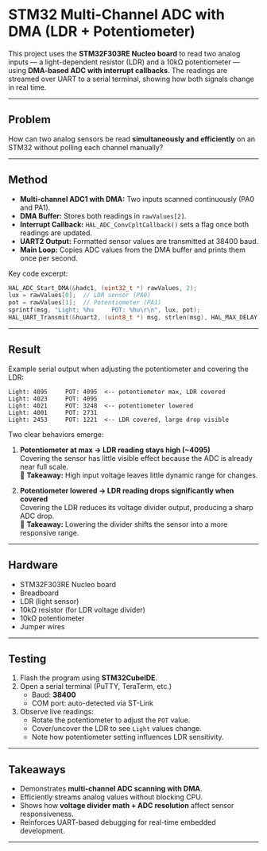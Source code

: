 # STM32 Multi-Channel ADC with DMA (LDR + Potentiometer)

This project uses the **STM32F303RE Nucleo board** to read two analog inputs — a light-dependent resistor (LDR) and a 10kΩ potentiometer — using **DMA-based ADC with interrupt callbacks**. The readings are streamed over UART to a serial terminal, showing how both signals change in real time.

---

## Problem

How can two analog sensors be read **simultaneously and efficiently** on an STM32 without polling each channel manually?

---

## Method

- **Multi-channel ADC1 with DMA:** Two inputs scanned continuously (PA0 and PA1).  
- **DMA Buffer:** Stores both readings in `rawValues[2]`.  
- **Interrupt Callback:** `HAL_ADC_ConvCpltCallback()` sets a flag once both readings are updated.  
- **UART2 Output:** Formatted sensor values are transmitted at 38400 baud.  
- **Main Loop:** Copies ADC values from the DMA buffer and prints them once per second.

Key code excerpt: 
```c
HAL_ADC_Start_DMA(&hadc1, (uint32_t *) rawValues, 2);  
lux = rawValues[0];  // LDR sensor (PA0)  
pot = rawValues[1];  // Potentiometer (PA1)  
sprintf(msg, "Light: %hu     POT: %hu\r\n", lux, pot);  
HAL_UART_Transmit(&huart2, (uint8_t *) msg, strlen(msg), HAL_MAX_DELAY);

```

---

## Result

Example serial output when adjusting the potentiometer and covering the LDR:

```
Light: 4095     POT: 4095  <-- potentiometer max, LDR covered
Light: 4023     POT: 4095
Light: 4021     POT: 3248  <-- potentiometer lowered
Light: 4001     POT: 2731
Light: 2453     POT: 1221  <-- LDR covered, large drop visible
```

Two clear behaviors emerge:

1. **Potentiometer at max → LDR reading stays high (~4095)**  
   Covering the sensor has little visible effect because the ADC is already near full scale.  
   📌 **Takeaway:** High input voltage leaves little dynamic range for changes.

2. **Potentiometer lowered → LDR reading drops significantly when covered**  
   Covering the LDR reduces its voltage divider output, producing a sharp ADC drop.  
   📌 **Takeaway:** Lowering the divider shifts the sensor into a more responsive range.

---

## Hardware

- STM32F303RE Nucleo board  
- Breadboard  
- LDR (light sensor)  
- 10kΩ resistor (for LDR voltage divider)  
- 10kΩ potentiometer  
- Jumper wires  

---

## Testing

1. Flash the program using **STM32CubeIDE**.  
2. Open a serial terminal (PuTTY, TeraTerm, etc.)  
   - Baud: **38400**  
   - COM port: auto-detected via ST-Link  
3. Observe live readings:  
   - Rotate the potentiometer to adjust the `POT` value.  
   - Cover/uncover the LDR to see `Light` values change.  
   - Note how potentiometer setting influences LDR sensitivity.  

---

## Takeaways

- Demonstrates **multi-channel ADC scanning with DMA**.  
- Efficiently streams analog values without blocking CPU.  
- Shows how **voltage divider math + ADC resolution** affect sensor responsiveness.  
- Reinforces UART-based debugging for real-time embedded development.  

---

